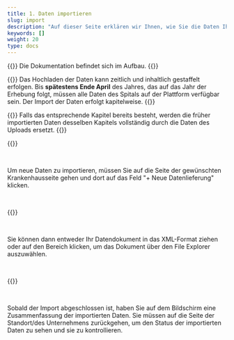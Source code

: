 ```yaml
---
title: 1. Daten importieren
slug: import
description: "Auf dieser Seite erklären wir Ihnen, wie Sie die Daten Ihrer Krankenhausseite auf die SpiGes-Plattform importieren können."
keywords: []
weight: 20
type: docs
---
```


{{<alert color="info">}}
Die Dokumentation befindet sich im Aufbau.
{{</alert>}}

{{<alert color="info">}}
Das Hochladen der Daten kann zeitlich und inhaltlich gestaffelt erfolgen. Bis <B> spätestens Ende April</B> des Jahres, das auf das Jahr der Erhebung folgt, müssen alle Daten des Spitals auf der Plattform verfügbar sein. Der Import der Daten erfolgt kapitelweise.
{{</alert>}}

{{<alert color="warning">}}
Falls das entsprechende Kapitel bereits besteht, werden die früher importierten Daten desselben Kapitels vollständig durch die Daten des Uploads ersetzt.
{{</alert>}}

{{<insertImage image="import_donnees.png" class="edge max-w-90">}}

&nbsp;

Um neue Daten zu importieren, müssen Sie auf die Seite der gewünschten Krankenhausseite gehen und dort auf das Feld "+ Neue Datenlieferung" klicken.

&nbsp;

{{<insertImage image="import_xml.png" class="edge max-w-90">}}

&nbsp;

Sie können dann entweder Ihr Datendokument in das XML-Format ziehen oder auf den Bereich klicken, um das Dokument über den File Explorer auszuwählen.

&nbsp;

{{<insertImage image="fin_import.png" class="edge max-w-90">}}

&nbsp;

Sobald der Import abgeschlossen ist, haben Sie auf dem Bildschirm eine Zusammenfassung der importierten Daten.
Sie müssen auf die Seite der Standort/des Unternehmens zurückgehen, um den Status der importierten Daten zu sehen und sie zu kontrollieren.